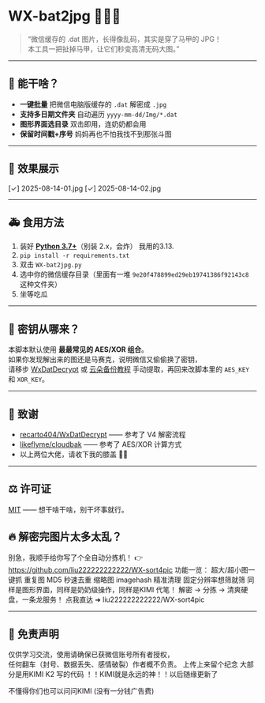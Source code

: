 # WX-bat2jpg 🕵️‍♂️📸

> “微信缓存的 .dat 图片，长得像乱码，其实是穿了马甲的 JPG！  
> 本工具一把扯掉马甲，让它们秒变高清无码大图。”

---

## 🍗 能干啥？

- **一键批量** 把微信电脑版缓存的 `.dat` 解密成 `.jpg`  
- **支持多日期文件夹** 自动遍历 `yyyy-mm-dd/Img/*.dat`  
- **图形界面选目录** 双击即用，连奶奶都会用  
- **保留时间戳+序号** 妈妈再也不怕我找不到那张斗图

---

## 🍻 效果展示
[✓] 2025-08-14-01.jpg
[✓] 2025-08-14-02.jpg

---

## 🚑 食用方法

1. 装好 [**Python 3.7+**](https://www.python.org/downloads/)（别装 2.x，会炸） 我用的3.13.
2. `pip install -r requirements.txt`
3. 双击 `WX-bat2jpg.py`
4. 选中你的微信缓存目录（里面有一堆 `9e20f478899ed29eb19741386f92143c8` 这种文件夹）
5. 坐等吃瓜

---

## 🔑 密钥从哪来？

本脚本默认使用 **最最常见的 AES/XOR 组合**。  
如果你发现解出来的图还是马赛克，说明微信又偷偷换了密钥，  
请移步 [WxDatDecrypt](https://github.com/recarto404/WxDatDecrypt) 或 [云朵备份教程](https://www.cloudbak.org/use/session-config.html) 手动提取，再回来改脚本里的 `AES_KEY` 和 `XOR_KEY`。

---

## 🤝 致谢

- [recarto404/WxDatDecrypt](https://github.com/recarto404/WxDatDecrypt) —— 参考了 V4 解密流程  
- [likeflyme/cloudbak](https://github.com/likeflyme/cloudbak) —— 参考了 AES/XOR 计算方式  
- 以上两位大佬，请收下我的膝盖 🙇‍♂️

---

## ⚖️ 许可证

[MIT](./LICENSE) —— 想干啥干啥，别干坏事就行。

## 🔥 解密完图片太多太乱？
别急，我顺手给你写了个全自动分拣机！
👉 https://github.com/liu222222222222/WX-sort4pic
功能一览：
超大/超小图一键抓
重复图 MD5 秒速去重
缩略图 imagehash 精准清理
固定分辨率想筛就筛
同样是图形界面，同样是奶奶级操作，同样是KIMI 代笔！
解密 → 分拣 → 清爽硬盘，一条龙服务！
点我直达 ➜ liu222222222222/WX-sort4pic

---

## 🙈 免责声明

仅供学习交流，使用请确保已获微信账号所有者授权，  
任何翻车（封号、数据丢失、感情破裂）作者概不负责。
上传上来留个纪念 大部分是用KIMI K2 写的代码
 ！！KIMI就是永远的神！！以后随缘更新了 

 不懂得你们也可以问问KIMI (没有一分钱广告费)
